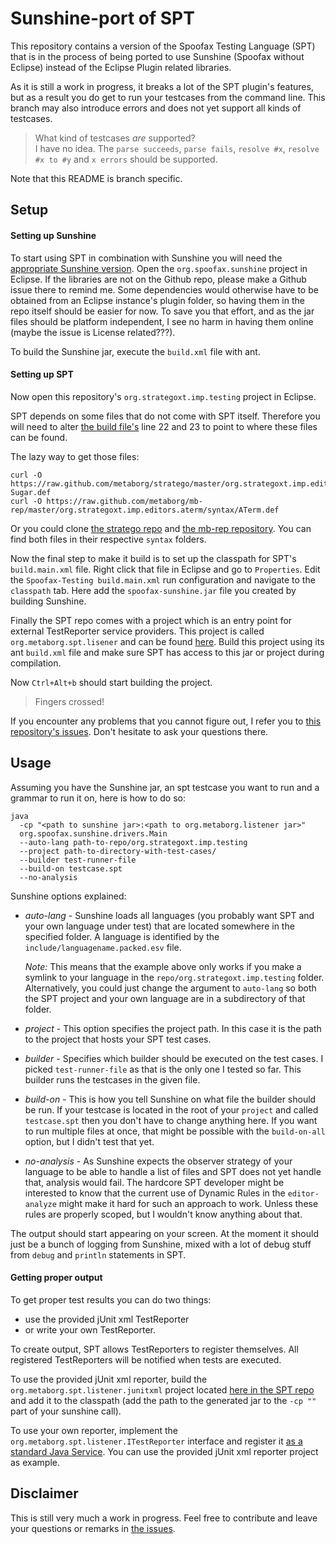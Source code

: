 # Sunshine-port of SPT

This repository contains a version of the Spoofax Testing Language (SPT)
that is in the process of being ported to use Sunshine (Spoofax without Eclipse)
instead of the Eclipse Plugin related libraries.

As it is still a work in progress, it breaks a lot of the SPT plugin's features,
but as a result you do get to run your testcases from the command line.
This branch may also introduce errors and does not yet support all kinds of testcases.

> What kind of testcases *are* supported?  
> I have no idea.
The `parse succeeds`, `parse fails`, `resolve #x`, `resolve #x to #y` and `x errors` should be supported.

Note that this README is branch specific.

## Setup

#### Setting up Sunshine
To start using SPT in combination with Sunshine
you will need the [appropriate Sunshine version](https://github.com/VolkerL/spoofax-sunshine).
Open the `org.spoofax.sunshine` project in Eclipse.
If the libraries are not on the Github repo, please make a Github issue there to remind me.
Some dependencies would otherwise have to be obtained from an Eclipse instance's plugin folder,
so having them in the repo itself should be easier for now.
To save you that effort, and as the jar files should be platform independent,
I see no harm in having them online (maybe the issue is License related???).

To build the Sunshine jar, execute the `build.xml` file with ant.

#### Setting up SPT
Now open this repository's `org.strategoxt.imp.testing` project in Eclipse.

SPT depends on some files that do not come with SPT itself.
Therefore you will need to alter [the build file's](org.stratego.imp.testing/build.main.xml)
line 22 and 23 to point to where these files can be found.

The lazy way to get those files:

```
curl -O https://raw.github.com/metaborg/stratego/master/org.strategoxt.imp.editors.stratego/syntax/Stratego-Sugar.def
curl -O https://raw.github.com/metaborg/mb-rep/master/org.strategoxt.imp.editors.aterm/syntax/ATerm.def
```

Or you could clone [the stratego repo](https://github.com/metaborg/stratego)
and [the mb-rep repository](https://github.com/metaborg/mb-rep).
You can find both files in their respective `syntax` folders.

Now the final step to make it build is to set up the classpath for SPT's `build.main.xml` file.
Right click that file in Eclipse and go to `Properties`.
Edit the `Spoofax-Testing build.main.xml` run configuration and navigate to the `classpath` tab.
Here add the `spoofax-sunshine.jar` file you created by building Sunshine.

Finally the SPT repo comes with a project which is an entry point for external TestReporter service providers.
This project is called `org.metaborg.spt.lisener` and can be found [here](org.metaborg.spt.listener).
Build this project using its ant `build.xml` file and make sure SPT has access to this jar or project during compilation.

Now `Ctrl+Alt+b` should start building the project.

> Fingers crossed!

If you encounter any problems that you cannot figure out,
I refer you to [this repository's issues](https://github.com/VolkerL/spt/issues).
Don't hesitate to ask your questions there.

## Usage

Assuming you have the Sunshine jar, an spt testcase you want to run and a grammar to run it on,
here is how to do so:

```Shell
java
  -cp "<path to sunshine jar>:<path to org.metaborg.listener jar>"
  org.spoofax.sunshine.drivers.Main
  --auto-lang path-to-repo/org.strategoxt.imp.testing
  --project path-to-directory-with-test-cases/
  --builder test-runner-file
  --build-on testcase.spt
  --no-analysis
```

Sunshine options explained:

- *auto-lang* - Sunshine loads all languages (you probably want SPT and your own language under test)
  that are located somewhere in the specified folder.
  A language is identified by the `include/languagename.packed.esv` file.
  
  *Note:* This means that the example above only works if you make a symlink to your language
  in the `repo/org.strategoxt.imp.testing` folder.
  Alternatively, you could just change the argument to `auto-lang` so both the SPT project
  and your own language are in a subdirectory of that folder.
- *project* - This option specifies the project path.
  In this case it is the path to the project that hosts your SPT test cases.
- *builder* - Specifies which builder should be executed on the test cases.
  I picked `test-runner-file` as that is the only one I tested so far.
  This builder runs the testcases in the given file.
- *build-on* - This is how you tell Sunshine on what file the builder should be run.
  If your testcase is located in the root of your `project` and called `testcase.spt`
  then you don't have to change anything here.
  If you want to run multiple files at once, that might be possible with the `build-on-all` option,
  but I didn't test that yet.
- *no-analysis* - As Sunshine expects the observer strategy of your language to be able to handle a list of files
  and SPT does not yet handle that, analysis would fail.
  The hardcore SPT developer might be interested to know that the current use of Dynamic Rules
  in the `editor-analyze` might make it hard for such an approach to work.
  Unless these rules are properly scoped, but I wouldn't know anything about that.

The output should start appearing on your screen.
At the moment it should just be a bunch of logging from Sunshine,
mixed with a lot of debug stuff from `debug` and `println` statements in SPT.

#### Getting proper output

To get proper test results you can do two things:
- use the provided jUnit xml TestReporter
- or write your own TestReporter.

To create output, SPT allows TestReporters to register themselves.
All registered TestReporters will be notified when tests are executed.

To use the provided jUnit xml reporter, build the `org.metaborg.spt.listener.junitxml` project
located [here in the SPT repo](org.metaborg.spt.listener.junitxml)
and add it to the classpath (add the path to the generated jar to the `-cp ""` part of your sunshine call).

To use your own reporter, implement the `org.metaborg.spt.listener.ITestReporter` interface and register it 
[as a standard Java Service](http://docs.oracle.com/javase/tutorial/sound/SPI-intro.html).
You can use the provided jUnit xml reporter project as example.

## Disclaimer

This is still very much a work in progress.
Feel free to contribute and leave your questions or remarks in [the issues](https://github.com/VolkerL/spt/issues).
